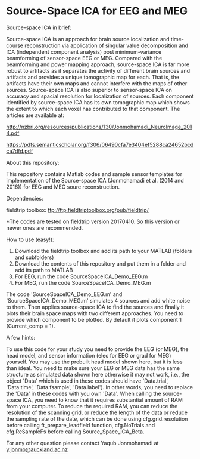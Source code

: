 # Source-Space ICA for EEG and MEG
Source-space ICA in brief:

Source-space ICA is an approach for brain source localization and time-course reconstruction via application of singular value decomposition and ICA (independent component analysis) post minimum-variance beamforming of sensor-space EEG or MEG. Compared with the beamforming and power mapping approach, source-space ICA is far more robust to artifacts as it separates the activity of different brain sources and artifacts and provides a unique tomographic map for each. That is, the artifacts have their own maps and cannot interfere with the maps of other sources. Source-space ICA is also superior to sensor-space ICA on accuracy and spacial resolution for localization of sources. Each component identified by source-space ICA has its own tomographic map which shows the extent to which each voxel has contributed to that component.
The articles are available at:

http://nzbri.org/resources/publications/130/Jonmohamadi_NeuroImage_2014.pdf

https://pdfs.semanticscholar.org/f306/06490cfa7e3404ef5288ca24652bcdca7dfd.pdf

About this repository:

This repository contains Matlab codes and sample sensor templates for implementation of the Source-space ICA (Jonmohamadi et al. (2014 and 2016)) for EEG and MEG soure reconstruction. 

Dependencies:

fieldtrip toolbox: ftp://ftp.fieldtriptoolbox.org/pub/fieldtrip/

*The codes are tested on fieldtrip version 20170410. So this version or newer ones are recommended. 

How to use (easy!):

1) Download the fieldtrip toolbox and add its path to your MATLAB (folders and subfolders) 
2) Download the contents of this repository and put them in a folder and add its path to MATLAB 
3) For EEG, run the code SourceSpaceICA_Demo_EEG.m
4) For MEG, run the code SourceSpaceICA_Demo_MEG.m

The code 'SourceSpaceICA_Demo_EEG.m' and 'SourceSpaceICA_Demo_MEG.m' simulates 4 sources and add white noise to them. Then applies source-space ICA to find the sources and finally it plots their brain space maps with two different approaches. You need to provide which component to be plotted. By default it plots component 1 (Current_comp = 1). 


A few hints:

To use this code for your study you need to provide the EEG (or MEG), the head model, and sensor information (elec for EEG or grad for MEG) yourself. 
You may use the prebuilt head model shown here, but it is less than ideal.
You need to make sure your EEG or MEG data has the same structure as simulated data shown here otherwise it may not work, i.e., the object 'Data' which is used in these codes should have 'Data.trial', 'Data.time', 'Data.fsample', 'Data.label'). In other words, you need to replace the 'Data' in these codes with you own 'Data'.
When calling the source-space ICA, you need to know that it requires substantial amount of RAM from your computer.
To reduce the required RAM, you can reduce the resolution of the scanning grid, or reduce the length of the data or reduce the sampling rate of the date, which can be done using cfg.grid.resolution before calling ft_prepare_leadfield function, cfg.NoTrials and cfg.ReSampleFs before calling Source_Space_ICA_Beta.

For any other question please contact Yaqub Jonmohamadi at y.jonmo@auckland.ac.nz
